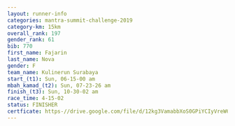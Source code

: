 ```yaml
---
layout: runner-info 
categories: mantra-summit-challenge-2019 
category-km: 15km 
overall_rank: 197
gender_rank: 61
bib: 770
first_name: Fajarin
last_name: Nova
gender: F
team_name: Kulinerun Surabaya
start_(t1): Sun, 06-15-00 am
mbah_kamad_(t2): Sun, 07-23-26 am
finish_(t3): Sun, 10-30-02 am
race_time: 4-15-02
status: FINISHER
certficate: https-//drive.google.com/file/d/12kg3VamabbXoS0GPiYCIyVreW6RUvKQb/view?usp=sharing
---
```

